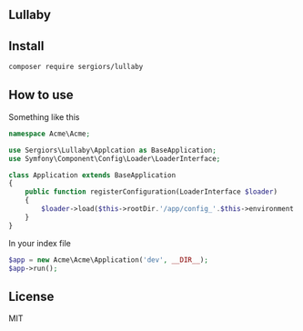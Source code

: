 Lullaby
------

Install
-------
```bash
composer require sergiors/lullaby
```

How to use
----------

Something like this
```php
namespace Acme\Acme;

use Sergiors\Lullaby\Applcation as BaseApplication;
use Symfony\Component\Config\Loader\LoaderInterface;

class Application extends BaseApplication
{
    public function registerConfiguration(LoaderInterface $loader)
    {
        $loader->load($this->rootDir.'/app/config_'.$this->environment.'.yml');
    }
}
```

In your index file
```php
$app = new Acme\Acme\Application('dev', __DIR__);
$app->run();
```

License
------
MIT